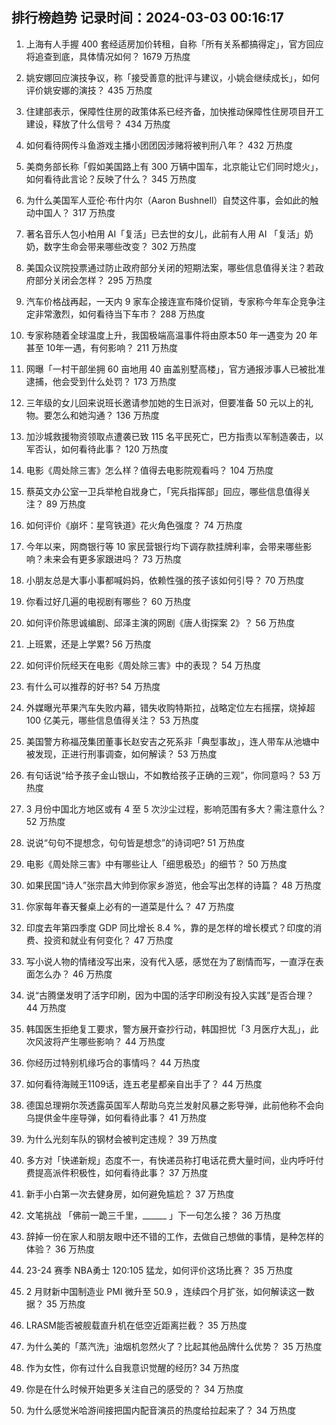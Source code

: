 
## 排行榜趋势 记录时间：2024-03-03 00:16:17
  
  1. 上海有人手握 400 套经适房加价转租，自称「所有关系都搞得定」，官方回应将追查到底，具体情况如何？ 1679 万热度
    
  2. 姚安娜回应演技争议，称「接受善意的批评与建议，小姚会继续成长」，如何评价姚安娜的演技？ 435 万热度
    
  3. 住建部表示，保障性住房的政策体系已经齐备，加快推动保障性住房项目开工建设，释放了什么信号？ 434 万热度
    
  4. 如何看待网传斗鱼游戏主播小团团因涉赌将被判刑八年？ 432 万热度
    
  5. 美商务部长称「假如美国路上有 300 万辆中国车，北京能让它们同时熄火」，如何看待此言论？反映了什么？ 345 万热度
    
  6. 为什么美国军人亚伦·布什内尔（Aaron Bushnell）自焚这件事，会如此的触动中国人？ 317 万热度
    
  7. 著名音乐人包小柏用 AI「复活」已去世的女儿，此前有人用 AI 「复活」奶奶，数字生命会带来哪些改变？ 302 万热度
    
  8. 美国众议院投票通过防止政府部分关闭的短期法案，哪些信息值得关注？若政府部分关闭会怎样？ 295 万热度
    
  9. 汽车价格战再起，一天内 9 家车企接连宣布降价促销，专家称今年车企竞争注定非常激烈，如何看待当下车市？ 288 万热度
    
  10. 专家称随着全球温度上升，我国极端高温事件将由原本50 年一遇变为 20 年甚至 10年一遇，有何影响？ 211 万热度
    
  11. 网曝「一村干部坐拥 60 亩地用 40 亩盖别墅高楼」，官方通报涉事人已被批准逮捕，他会受到什么处罚？ 173 万热度
    
  12. 三年级的女儿回来说班长邀请参加她的生日派对，但要准备  50 元以上的礼物。要怎么和她沟通？ 136 万热度
    
  13. 加沙城救援物资领取点遭袭已致 115 名平民死亡，巴方指责以军制造袭击，以军否认，如何看待此事？ 120 万热度
    
  14. 电影《周处除三害》怎么样？值得去电影院观看吗？ 104 万热度
    
  15. 蔡英文办公室一卫兵举枪自戕身亡，「宪兵指挥部」回应，哪些信息值得关注？ 89 万热度
    
  16. 如何评价《崩坏：星穹铁道》花火角色强度？ 74 万热度
    
  17. 今年以来，网商银行等 10 家民营银行均下调存款挂牌利率，会带来哪些影响？未来会有更多家跟进吗？ 73 万热度
    
  18. 小朋友总是大事小事都喊妈妈，依赖性强的孩子该如何引导？ 70 万热度
    
  19. 你看过好几遍的电视剧有哪些？ 60 万热度
    
  20. 如何评价陈思诚编剧、邱泽主演的网剧《唐人街探案 2》？ 56 万热度
    
  21. 上班累，还是上学累? 56 万热度
    
  22. 如何评价阮经天在电影《周处除三害》中的表现？ 54 万热度
    
  23. 有什么可以推荐的好书? 54 万热度
    
  24. 外媒曝光苹果汽车失败内幕，错失收购特斯拉，战略定位左右摇摆，烧掉超 100 亿美元，哪些信息值得关注？ 53 万热度
    
  25. 美国警方称福茂集团董事长赵安吉之死系非「典型事故」，连人带车从池塘中被发现，正进行刑事调查，如何解读？ 53 万热度
    
  26. 有句话说“给予孩子金山银山，不如教给孩子正确的三观”，你同意吗？ 53 万热度
    
  27. 3 月份中国北方地区或有 4 至 5 次沙尘过程，影响范围有多大？需注意什么？ 52 万热度
    
  28. 说说“句句不提想念，句句皆是想念”的诗词吧? 51 万热度
    
  29. 电影《周处除三害》中有哪些让人「细思极恐」的细节？ 50 万热度
    
  30. 如果民国“诗人”张宗昌大帅到你家乡游览，他会写出怎样的诗篇？ 48 万热度
    
  31. 你家每年春天餐桌上必有的一道菜是什么？ 47 万热度
    
  32. 印度去年第四季度 GDP 同比增长 8.4 %，靠的是怎样的增长模式？印度的消费、投资和就业有何变化？ 47 万热度
    
  33. 写小说人物的情绪没写出来，没有代入感，感觉在为了剧情而写，一直浮在表面怎么办？ 46 万热度
    
  34. 说“古腾堡发明了活字印刷，因为中国的活字印刷没有投入实践”是否合理？ 44 万热度
    
  35. 韩国医生拒绝复工要求，警方展开查抄行动，韩国担忧「3 月医疗大乱」，此次风波将产生哪些影响？ 44 万热度
    
  36. 你经历过特别机缘巧合的事情吗？ 44 万热度
    
  37. 如何看待海贼王1109话，连五老星都亲自出手了？ 44 万热度
    
  38. 德国总理朔尔茨透露英国军人帮助乌克兰发射风暴之影导弹，此前他称不会向乌提供金牛座导弹，如何看待此事？ 41 万热度
    
  39. 为什么光刻车队的钢材会被判定违规？ 39 万热度
    
  40. 多方对「快递新规」态度不一，有快递员称打电话花费大量时间，业内呼吁付费提高派件积极性，如何看待此事？ 37 万热度
    
  41. 新手小白第一次去健身房，如何避免尴尬？ 37 万热度
    
  42. 文笔挑战 「佛前一跪三千里，______ 」下一句怎么接？ 36 万热度
    
  43. 辞掉一份在家人和朋友眼中还不错的工作，去做自己想做的事情，是种怎样的体验？ 36 万热度
    
  44. 23-24 赛季 NBA勇士 120:105 猛龙，如何评价这场比赛？ 35 万热度
    
  45. 2 月财新中国制造业 PMI 微升至 50.9 ，连续四个月扩张，如何解读这一数据？ 35 万热度
    
  46. LRASM能否被舰载直升机在低空近距离拦截？ 35 万热度
    
  47. 为什么美的「蒸汽洗」油烟机忽然火了？比起其他品牌什么优势？ 35 万热度
    
  48. 作为女性，你有过什么自我意识觉醒的经历? 34 万热度
    
  49. 你是在什么时候开始更多关注自己的感受的？ 34 万热度
    
  50. 为什么感觉米哈游间接把国内配音演员的热度给拉起来了？ 34 万热度
    